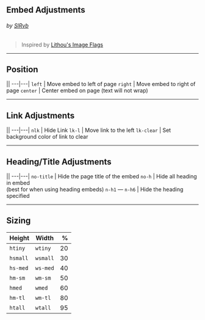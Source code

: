 ## Embed Adjustments
###### by [SlRvb](https://SlRvb.github.io/Site/)
> Inspired by [Lithou's Image Flags](https://github.com/Lithou/Sandbox/blob/main/.obsidian/snippets/pub-Image%20Flags.css)

---
## Position
||
---|---|
`left` | Move embed to left of page
`right` | Move embed to right of page
`center` | Center embed on page (text will not wrap)


---
## Link Adjustments

||
---|---|
`nlk` | Hide Link
`lk-l` | Move link to the left
`lk-clear` | Set background color of link to clear

---
## Heading/Title Adjustments

||
---|---|
`no-title` | Hide the page title of the embed
`no-h` | Hide all heading in embed<br>(best for when using heading embeds)
`n-h1` ― `n-h6` | Hide the heading specified

---

## Sizing
Height | Width | % | 
---|---|---:| 
`htiny` | `wtiny` | 20
`hsmall` | `wsmall` | 30
`hs-med` | `ws-med` | 40
`hm-sm` | `wm-sm` | 50
`hmed` | `wmed` | 60
`hm-tl` | `wm-tl` | 80
`htall` | `wtall` | 95